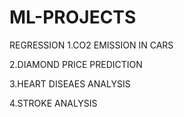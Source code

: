# ML-PROJECTS
REGRESSION
1.CO2 EMISSION IN CARS

2.DIAMOND PRICE PREDICTION



3.HEART DISEAES ANALYSIS

4.STROKE ANALYSIS
